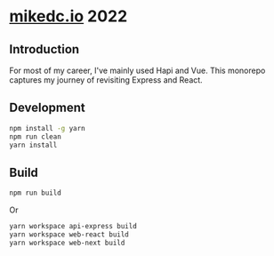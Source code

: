 # [mikedc.io](https://mikedc.io/) 2022

## Introduction

For most of my career, I've mainly used Hapi and Vue. This monorepo captures my journey of revisiting Express and React. 

## Development

```sh
npm install -g yarn
npm run clean
yarn install
```

## Build

```sh
npm run build
```

Or

```sh
yarn workspace api-express build
yarn workspace web-react build
yarn workspace web-next build
```